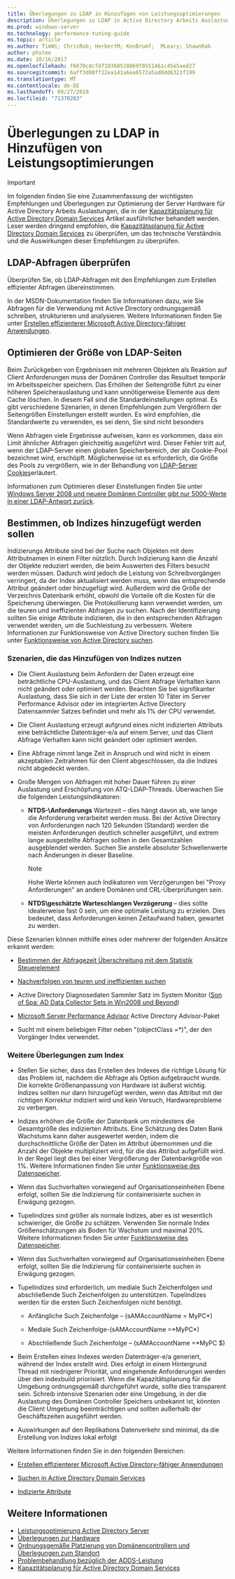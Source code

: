 ```yaml
---
title: Überlegungen zu LDAP in Hinzufügen von Leistungsoptimierungen
description: Überlegungen zu LDAP in Active Directory Arbeits Auslastungen
ms.prod: windows-server
ms.technology: performance-tuning-guide
ms.topic: article
ms.author: TimWi; ChrisRob; HerbertM; KenBrumf;  MLeary; ShawnRab
author: phstee
ms.date: 10/16/2017
ms.openlocfilehash: f6670c8cfd718360518869f0551461c45e5aed27
ms.sourcegitcommit: 6aff3d88ff22ea141a6ea6572a5ad8dd6321f199
ms.translationtype: MT
ms.contentlocale: de-DE
ms.lasthandoff: 09/27/2019
ms.locfileid: "71370283"
---
```

# <a name="ldap-considerations-in-adds-performance-tuning"></a>Überlegungen zu LDAP in Hinzufügen von Leistungsoptimierungen

> [!IMPORTANT]
> Im folgenden finden Sie eine Zusammenfassung der wichtigsten Empfehlungen und Überlegungen zur Optimierung der Server Hardware für Active Directory Arbeits Auslastungen, die in der [Kapazitätsplanung für Active Directory Domain Services](https://go.microsoft.com/fwlink/?LinkId=324566) Artikel ausführlicher behandelt werden. Leser werden dringend empfohlen, die [Kapazitätsplanung für Active Directory Domain Services](https://go.microsoft.com/fwlink/?LinkId=324566) zu überprüfen, um das technische Verständnis und die Auswirkungen dieser Empfehlungen zu überprüfen.

## <a name="verify-ldap-queries"></a>LDAP-Abfragen überprüfen

Überprüfen Sie, ob LDAP-Abfragen mit den Empfehlungen zum Erstellen effizienter Abfragen übereinstimmen.

In der MSDN-Dokumentation finden Sie Informationen dazu, wie Sie Abfragen für die Verwendung mit Active Directory ordnungsgemäß schreiben, strukturieren und analysieren. Weitere Informationen finden Sie unter [Erstellen effizienterer Microsoft Active Directory-fähiger Anwendungen](https://msdn.microsoft.com/library/ms808539.aspx).

## <a name="optimize-ldap-page-sizes"></a>Optimieren der Größe von LDAP-Seiten

Beim Zurückgeben von Ergebnissen mit mehreren Objekten als Reaktion auf Client Anforderungen muss der Domänen Controller das Resultset temporär im Arbeitsspeicher speichern. Das Erhöhen der Seitengröße führt zu einer höheren Speicherauslastung und kann unnötigerweise Elemente aus dem Cache löschen. In diesem Fall sind die Standardeinstellungen optimal. Es gibt verschiedene Szenarien, in denen Empfehlungen zum Vergrößern der Seitengrößen Einstellungen erstellt wurden. Es wird empfohlen, die Standardwerte zu verwenden, es sei denn, Sie sind nicht besonders

Wenn Abfragen viele Ergebnisse aufweisen, kann es vorkommen, dass ein Limit ähnlicher Abfragen gleichzeitig ausgeführt wird.  Dieser Fehler tritt auf, wenn der LDAP-Server einen globalen Speicherbereich, der als Cookie-Pool bezeichnet wird, erschöpft.  Möglicherweise ist es erforderlich, die Größe des Pools zu vergrößern, wie in der Behandlung von [LDAP-Server Cookies](https://technet.microsoft.com/windows-server-docs/identity/ad-ds/manage/how-ldap-server-cookies-are-handled)erläutert.

Informationen zum Optimieren dieser Einstellungen finden Sie unter [Windows Server 2008 und neuere Domänen Controller gibt nur 5000-Werte in einer LDAP-Antwort zurück](https://support.microsoft.com/kb/2009267).

## <a name="determine-whether-to-add-indices"></a>Bestimmen, ob Indizes hinzugefügt werden sollen

Indizierungs Attribute sind bei der Suche nach Objekten mit dem Attributnamen in einem Filter nützlich. Durch Indizierung kann die Anzahl der Objekte reduziert werden, die beim Auswerten des Filters besucht werden müssen. Dadurch wird jedoch die Leistung von Schreibvorgängen verringert, da der Index aktualisiert werden muss, wenn das entsprechende Attribut geändert oder hinzugefügt wird. Außerdem wird die Größe der Verzeichnis Datenbank erhöht, obwohl die Vorteile oft die Kosten für die Speicherung überwiegen. Die Protokollierung kann verwendet werden, um die teuren und ineffizienten Abfragen zu suchen. Nach der Identifizierung sollten Sie einige Attribute indizieren, die in den entsprechenden Abfragen verwendet werden, um die Suchleistung zu verbessern. Weitere Informationen zur Funktionsweise von Active Directory suchen finden Sie unter [Funktionsweise von Active Directory suchen](https://technet.microsoft.com/library/cc755809.aspx).

### <a name="scenarios-that-benefit-in-adding-indices"></a>Szenarien, die das Hinzufügen von Indizes nutzen

-   Die Client Auslastung beim Anfordern der Daten erzeugt eine beträchtliche CPU-Auslastung, und das Client Abfrage Verhalten kann nicht geändert oder optimiert werden. Beachten Sie bei signifikanter Auslastung, dass Sie sich in der Liste der ersten 10 Täter im Server Performance Advisor oder im integrierten Active Directory Datensammler Satzes befindet und mehr als 1% der CPU verwendet.

-   Die Client Auslastung erzeugt aufgrund eines nicht indizierten Attributs eine beträchtliche Datenträger-e/a auf einem Server, und das Client Abfrage Verhalten kann nicht geändert oder optimiert werden.

-   Eine Abfrage nimmt lange Zeit in Anspruch und wird nicht in einem akzeptablen Zeitrahmen für den Client abgeschlossen, da die Indizes nicht abgedeckt werden.

- Große Mengen von Abfragen mit hoher Dauer führen zu einer Auslastung und Erschöpfung von ATQ-LDAP-Threads. Überwachen Sie die folgenden Leistungsindikatoren:

    - **NTDS-\\Anforderungs** Wartezeit – dies hängt davon ab, wie lange die Anforderung verarbeitet werden muss. Bei der Active Directory von Anforderungen nach 120 Sekunden (Standard) werden die meisten Anforderungen deutlich schneller ausgeführt, und extrem lange ausgestellte Abfragen sollten in den Gesamtzahlen ausgeblendet werden. Suchen Sie anstelle absoluter Schwellenwerte nach Änderungen in dieser Baseline.

        > [!NOTE]
        > Hohe Werte können auch Indikatoren von Verzögerungen bei "Proxy Anforderungen" an andere Domänen und CRL-Überprüfungen sein.

    - **NTDS\\geschätzte Warteschlangen Verzögerung** – dies sollte idealerweise fast 0 sein, um eine optimale Leistung zu erzielen. Dies bedeutet, dass Anforderungen keinen Zeitaufwand haben, gewartet zu werden.

Diese Szenarien können mithilfe eines oder mehrerer der folgenden Ansätze erkannt werden:

-   [Bestimmen der Abfragezeit Überschreitung mit dem Statistik Steuerelement](https://msdn.microsoft.com/library/ms808539.aspx)

-   [Nachverfolgen von teuren und ineffizienten suchen](https://msdn.microsoft.com/library/ms808539.aspx)

-   Active Directory Diagnosedaten Sammler Satz im System Monitor ([Son of Spa: AD Data Collector Sets in Win2008 und Beyond](http://blogs.technet.com/b/askds/archive/2010/06/08/son-of-spa-ad-data-collector-sets-in-win2008-and-beyond.aspx))

-   [Microsoft Server Performance Advisor](../../../server-performance-advisor/microsoft-server-performance-advisor.md) Active Directory Advisor-Paket

-   Sucht mit einem beliebigen Filter neben "(objectClass =\*)", der den Vorgänger Index verwendet.

### <a name="other-index-considerations"></a>Weitere Überlegungen zum Index

-   Stellen Sie sicher, dass das Erstellen des Indexes die richtige Lösung für das Problem ist, nachdem die Abfrage als Option aufgebraucht wurde. Die korrekte Größenanpassung von Hardware ist äußerst wichtig. Indizes sollten nur dann hinzugefügt werden, wenn das Attribut mit der richtigen Korrektur indiziert wird und kein Versuch, Hardwareprobleme zu verbergen.

-   Indizes erhöhen die Größe der Datenbank um mindestens die Gesamtgröße des indizierten Attributs. Eine Schätzung des Daten Bank Wachstums kann daher ausgewertet werden, indem die durchschnittliche Größe der Daten im Attribut übernommen und die Anzahl der Objekte multipliziert wird, für die das Attribut aufgefüllt wird. In der Regel liegt dies bei einer Vergrößerung der Datenbankgröße von 1%. Weitere Informationen finden Sie unter [Funktionsweise des Datenspeicher](https://technet.microsoft.com/library/cc772829.aspx).

-   Wenn das Suchverhalten vorwiegend auf Organisationseinheiten Ebene erfolgt, sollten Sie die Indizierung für containerisierte suchen in Erwägung gezogen.

-   Tupelindizes sind größer als normale Indizes, aber es ist wesentlich schwieriger, die Größe zu schätzen. Verwenden Sie normale Index Größenschätzungen als Boden für Wachstum und maximal 20%. Weitere Informationen finden Sie unter [Funktionsweise des Datenspeicher](https://technet.microsoft.com/library/cc772829.aspx).

-   Wenn das Suchverhalten vorwiegend auf Organisationseinheiten Ebene erfolgt, sollten Sie die Indizierung für containerisierte suchen in Erwägung gezogen.

-   Tupelindizes sind erforderlich, um mediale Such Zeichenfolgen und abschließende Such Zeichenfolgen zu unterstützen. Tupelindizes werden für die ersten Such Zeichenfolgen nicht benötigt.

    -   Anfängliche Such Zeichenfolge – (sAMAccountName = MyPC\*)

    -   Mediale Such Zeichenfolge-(sAMAccountName =\*MyPC\*)

    -   Abschließende Such Zeichenfolge – (sAMAccountName =\*MyPC $)

-   Beim Erstellen eines Indexes werden Datenträger-e/a generiert, während der Index erstellt wird. Dies erfolgt in einem Hintergrund Thread mit niedrigerer Priorität, und eingehende Anforderungen werden über den indexbuild priorisiert. Wenn die Kapazitätsplanung für die Umgebung ordnungsgemäß durchgeführt wurde, sollte dies transparent sein. Schreib intensive Szenarien oder eine Umgebung, in der die Auslastung des Domänen Controller Speichers unbekannt ist, könnten die Client Umgebung beeinträchtigen und sollten außerhalb der Geschäftszeiten ausgeführt werden.

-   Auswirkungen auf den Replikations Datenverkehr sind minimal, da die Erstellung von Indizes lokal erfolgt

Weitere Informationen finden Sie in den folgenden Bereichen:

-   [Erstellen effizienterer Microsoft Active Directory-fähiger Anwendungen](https://msdn.microsoft.com/library/ms808539.aspx)

-   [Suchen in Active Directory Domain Services](https://msdn.microsoft.com/library/aa746427.aspx)

-   [Indizierte Attribute](https://msdn.microsoft.com/library/windows/desktop/ms677112.aspx)

## <a name="see-also"></a>Weitere Informationen

- [Leistungsoptimierung Active Directory Server](index.md)
- [Überlegungen zur Hardware](hardware-considerations.md)
- [Ordnungsgemäße Platzierung von Domänencontrollern und Überlegungen zum Standort](site-definition-considerations.md)
- [Problembehandlung bezüglich der ADDS-Leistung](troubleshoot.md) 
- [Kapazitätsplanung für Active Directory Domain Services](https://go.microsoft.com/fwlink/?LinkId=324566)